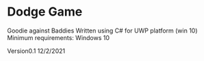 # Dodge Game 
Goodie against Baddies
Written using C# for UWP platform (win 10)
Minimum requirements: Windows 10

Version0.1 12/2/2021
